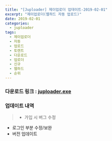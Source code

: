 ```yaml
---
title: "[Juploader] 제이업로더 업데이트-2019-02-01"
excerpt: "제이업로더(웹하드 자동 업로드)"
date: 2019-02-01
categories:
  - juploader
tags:
  - 제이업로더
  - 자동
  - 업로드
  - 토렌트
  - 다운로드
  - 업로더
  - 신규
  - 웹하드
  - 순위
---
```

### 다운로드 링크 : [juploader.exe](http://34.73.229.249/download/jloader)

### 업데이트 내역
>- 가입 시 버그 수정
- 로그인 부분 수정/보완
- 버전 업데이트